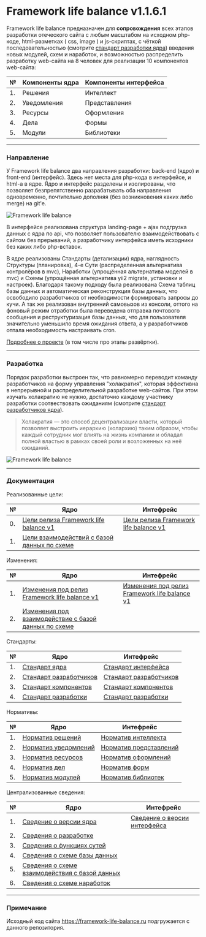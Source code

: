# Framework life balance v1.1.6.1

Framework life balance предназначен для **сопровождения** всех этапов разработки отеческого сайта с любым масштабом на исходном php-коде, html-разметках ( css, image ) и js-скриптах, с чёткой последовательностью (смотрите <a target="_blank" href="/Компоненты ядра/1.Решения/Стандарты/Основа/4.Стандарт разработки.md">стандарт разработки ядра</a>) введения новых модулей, схем и наработок, и возможностью распределить разработку web-сайта на 8 человек для реализации 10 компонентов web-сайта:

| № | Компоненты ядра | Компоненты интерфейса
 ------------- |  ------------- | ------------- | 
| 1. | Решения | Интеллект
| 2. | Уведомления | Представления
| 3. | Ресурсы | Оформления
| 4. | Дела | Формы
| 5. | Модули | Библиотеки

<hr>

### Направление

У Framework life balance два направления разработки: back-end (ядро) и front-end (интерфейс). Здесь нет места для php-кода в интерфейсе, и html-а в ядре. Ядро и интерфейс разделены и изолированы, что позволяет безпрепятственно разрабатывать оба направления одновременно, почтительно дополняя (без возникновения каких либо merge) на git'e.

![Framework life balance](https://framework-life-balance.ru/Компоненты%20интерфейса/2.Представления/Картинки/slider/slide1_bg.jpg)

В интерфейсе реализована структура landing-page + ajax подгрузка данных с ядра по api, что позволяет пользователю взаимодействовать с сайтом без прерываний, а разработчику интерфейса иметь исходники без каких либо php-вставок.

В ядре реализованы Стандарты (детализации) ядра, наглядность Структуры (планировка), 4-е Сути (распределенная альтернатива контролёров в mvc), Наработки (упрощённая альтернатива моделей в mvc) и Схемы (упрощённая альтернатива yii2 migrate, установки и настроек). Благодаря такому подходу была реализована Схема таблиц базы данных и автоматическая реконструкция базы данных, что освободило разработчиков от необходимости формировать запросы до кучи. А так же реализован внутренний самовызов из консоли, оттого на фоновый режим отработки была переведена отправка почтового сообщения и реструктуризация базы данных, что для пользователя значительно уменьшило время ожидания ответа, а у разработчиков отпала необходимость настраивать cron.

<a target="_blank" href="https://framework-life-balance.ru/#about">Подробнее о проекте</a> (в том числе про этапы развёртки).


<hr>

### Разработка

Порядок разработки выстроен так, что равномерно переводит команду разработчиков на форму управления "холакратия", которая эффективна в непрерывной и распределительной разработке web-сайтов. При этом изучать холакратию не нужно, достаточно каждому участнику разработки соотвествовать ожиданиям (смотрите <a target="_blank" href="/Компоненты ядра/1.Решения/Стандарты/Основа/2.Стандарт разработчиков.md">стандарт разработчиков ядра</a>).

> Холакратия — это способ децентрализации власти, который позволяет выстроить иерархию (холархию) таким образом, чтобы каждый сотрудник мог влиять на жизнь компании и обладал полной властью в рамках своей роли и возложенных на неё ожиданий.


![Framework life balance](https://framework-life-balance.ru/Компоненты%20интерфейса/2.Представления/Картинки/illustrators/4values.jpg)

<hr>

### Документация


Реализованные цели:

| № | Ядро | Интефрейс
 ------------- | ------------- | ------------- | 
| 0. | <a target="_blank" href="/Компоненты ядра/1.Решения/Цели/0.Цели релиза Framework life balance v1.md">Цели релиза Framework life balance v1</a> | <a target="_blank" href="/Компоненты интерфейса/1.Интеллект/Цели/0.Цели релиза Framework life balance v1.md">Цели релиза Framework life balance v1</a>
| 1. | <a target="_blank" href="/Компоненты ядра/1.Решения/Цели/1.Цели взаимодействий с базой данных по схеме.md">Цели взаимодействий с базой данных по схеме</a> | 


Изменения:

| № | Ядро | Интефрейс
 ------------- | ------------- | ------------- | 
| 1. | <a target="_blank" href="/Компоненты ядра/4.Дела/Протоколы/Изменения/1.Изменения под релиз Framework life balance v1.md">Изменения под релиз Framework life balance v1</a> | <a target="_blank" href="/Компоненты интерфейса/4.Формы/Изменения/1.Изменения под релиз Framework life balance v1.md">Изменения под релиз Framework life balance v1</a>
| 2. | <a target="_blank" href="/Компоненты ядра/4.Дела/Протоколы/Изменения/2.Изменения под взаимодействие с базой данных по схеме.md">Изменения под взаимодействие с базой данных по схеме</a> | 

Стандарты:

| № | Ядро | Интефрейс
 ------------- | ------------- | ------------- | 
| 1. | <a target="_blank" href="/Компоненты ядра/1.Решения/Стандарты/Основа/1.Стандарт ядра.md">Стандарт ядра</a> | <a target="_blank" href="/Компоненты интерфейса/1.Интеллект/Стандарты/Основа/1.Стандарт интерфейса.md">Стандарт интерфейса</a>
| 2. | <a target="_blank" href="/Компоненты ядра/1.Решения/Стандарты/Основа/2.Стандарт разработчиков.md">Стандарт разработчиков</a> | <a target="_blank" href="/Компоненты интерфейса/1.Интеллект/Стандарты/Основа/2.Стандарт разработчиков.md">Стандарт разработчиков</a>
| 3. | <a target="_blank" href="/Компоненты ядра/1.Решения/Стандарты/Основа/3.Стандарт компонентов.md">Стандарт компонентов</a> | <a target="_blank" href="/Компоненты интерфейса/1.Интеллект/Стандарты/Основа/3.Стандарт компонентов.md">Стандарт компонентов</a>
| 4. | <a target="_blank" href="/Компоненты ядра/1.Решения/Стандарты/Основа/4.Стандарт разработки.md">Стандарт разработки</a> | <a target="_blank" href="/Компоненты интерфейса/1.Интеллект/Стандарты/Основа/4.Стандарт разработки.md">Стандарт разработки</a>

Нормативы:

| № | Ядро | Интефрейс
 ------------- | ------------- | ------------- | 
| 1. | <a target="_blank" href="/Компоненты ядра/3.Ресурсы/Нормативы/1.Норматив решений.md">Норматив решений</a> | <a target="_blank" href="/Компоненты интерфейса/3.Оформления/Нормативы/1.Норматив интеллекта.md">Норматив интеллекта</a>
| 2. | <a target="_blank" href="/Компоненты ядра/3.Ресурсы/Нормативы/2.Норматив уведомлений.md">Норматив уведомлений</a> | <a target="_blank" href="/Компоненты интерфейса/3.Оформления/Нормативы/2.Норматив представлений.md">Норматив представлений</a>
| 3. | <a target="_blank" href="/Компоненты ядра/3.Ресурсы/Нормативы/3.Норматив ресурсов.md">Норматив ресурсов</a> | <a target="_blank" href="/Компоненты интерфейса/3.Оформления/Нормативы/3.Норматив оформлений.md">Норматив оформлений</a>
| 4. | <a target="_blank" href="/Компоненты ядра/3.Ресурсы/Нормативы/4.Норматив дел.md">Норматив дел</a> | <a target="_blank" href="/Компоненты интерфейса/3.Оформления/Нормативы/4.Норматив форм.md">Норматив форм</a>
| 5. | <a target="_blank" href="/Компоненты ядра/3.Ресурсы/Нормативы/5.Норматив модулей.md">Норматив модулей</a> | <a target="_blank" href="/Компоненты интерфейса/3.Оформления/Нормативы/5.Норматив библиотек.md">Норматив библиотек</a>

Централизованные сведения:

| № | Ядро | Интефрейс
 ------------- | ------------- | ------------- | 
| 1.| <a target="_blank" href="/Компоненты ядра/1.Решения/Сведения/Централизованные/Сведение о версии ядра.md">Сведение о версии ядра</a> | <a target="_blank" href="/Компоненты интерфейса/1.Интеллект/Сведения/Сведение о версии интерфейса.md">Сведение о версии интерфейса</a> 
| 2.| <a target="_blank" href="/Компоненты ядра/1.Решения/Сведения/Централизованные/Сведения о разработке.md">Сведения о разработке</a> |  
| 3.| <a target="_blank" href="/Компоненты ядра/1.Решения/Сведения/Централизованные/Сведения о функциях сутей.md">Сведения о функциях сутей</a> |  
| 4.| <a target="_blank" href="/Компоненты ядра/1.Решения/Сведения/Централизованные/Схемы/Сведения о схеме базы данных.md">Сведения о схеме базы данных</a> |  
| 5.| <a target="_blank" href="/Компоненты ядра/1.Решения/Сведения/Централизованные/Схемы/Сведения о схеме взаимодействия с базой данных.md">Сведения о схеме взаимодействия с базой данных</a> |  
| 6.| <a target="_blank" href="/Компоненты ядра/1.Решения/Сведения/Централизованные/Схемы/Сведения о схеме наработок.md">Сведения о схеме наработок</a> |  

<hr>

### Примечание

Исходный код сайта https://framework-life-balance.ru подгружается с данного репозитория.